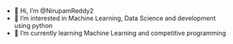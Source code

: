 - 👋 Hi, I’m @NirupamReddy2
- 👀 I’m interested in Machine Learning, Data Science and development using python
- 🌱 I’m currently learning Machine Learning and competitive programming

<!---
NirupamReddy2/NirupamReddy2 is a ✨ special ✨ repository because its `README.md` (this file) appears on your GitHub profile.
You can click the Preview link to take a look at your changes.
--->
